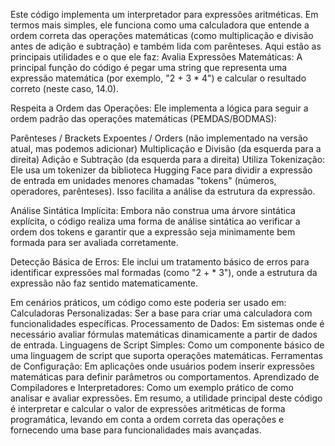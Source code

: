 Este código implementa um interpretador para expressões aritméticas. Em termos mais simples, ele funciona como uma calculadora que entende a ordem correta das operações matemáticas (como multiplicação e divisão antes de adição e subtração) e também lida com parênteses.
Aqui estão as principais utilidades e o que ele faz:
Avalia Expressões Matemáticas: A principal função do código é pegar uma string que representa uma expressão matemática (por exemplo, "2 + 3 * 4") e calcular o resultado correto (neste caso, 14.0).


Respeita a Ordem das Operações: Ele implementa a lógica para seguir a ordem padrão das operações matemáticas (PEMDAS/BODMAS):


Parênteses / Brackets
Expoentes / Orders (não implementado na versão atual, mas podemos adicionar)
Multiplicação e Divisão (da esquerda para a direita)
Adição e Subtração (da esquerda para a direita)
Utiliza Tokenização: Ele usa um tokenizer da biblioteca Hugging Face para dividir a expressão de entrada em unidades menores chamadas "tokens" (números, operadores, parênteses). Isso facilita a análise da estrutura da expressão.


Análise Sintática Implícita: Embora não construa uma árvore sintática explícita, o código realiza uma forma de análise sintática ao verificar a ordem dos tokens e garantir que a expressão seja minimamente bem formada para ser avaliada corretamente.


Detecção Básica de Erros: Ele inclui um tratamento básico de erros para identificar expressões mal formadas (como "2 + * 3"), onde a estrutura da expressão não faz sentido matematicamente.


Em cenários práticos, um código como este poderia ser usado em:
Calculadoras Personalizadas: Ser a base para criar uma calculadora com funcionalidades específicas.
Processamento de Dados: Em sistemas onde é necessário avaliar fórmulas matemáticas dinamicamente a partir de dados de entrada.
Linguagens de Script Simples: Como um componente básico de uma linguagem de script que suporta operações matemáticas.
Ferramentas de Configuração: Em aplicações onde usuários podem inserir expressões matemáticas para definir parâmetros ou comportamentos.
Aprendizado de Compiladores e Interpretadores: Como um exemplo prático de como analisar e avaliar expressões.
Em resumo, a utilidade principal deste código é interpretar e calcular o valor de expressões aritméticas de forma programática, levando em conta a ordem correta das operações e fornecendo uma base para funcionalidades mais avançadas.
